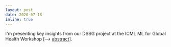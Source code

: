 ```yaml
---
layout: post
date: 2020-07-18
inline: true
---
```


I'm presenting key insights from our DSSG project at the ICML ML for Global Health Workshop [--> [abstract](https://arxiv.org/abs/2006.06292)].
